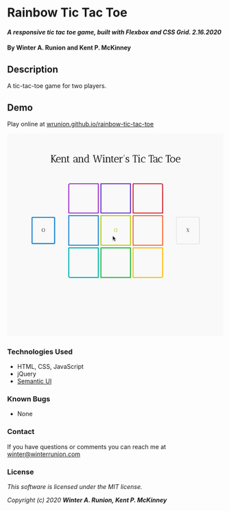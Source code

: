 # Rainbow Tic Tac Toe

#### _A responsive tic tac toe game, built with Flexbox and CSS Grid. 2.16.2020_

#### By **Winter A. Runion and Kent P. McKinney**

## Description 
A tic-tac-toe game for two players.

## Demo
Play online at [wrunion.github.io/rainbow-tic-tac-toe](https://wrunion.github.io/rainbow-tic-tac-toe/)
<p align="center">
<img src="images/demo-1.gif" alt="demo of tic-tac-toe game" max-width="525px" />
</p>  

### Technologies Used
* HTML, CSS, JavaScript
* jQuery
* [Semantic UI](https://semantic-ui.com/)

### Known Bugs
* None 

### Contact

If you have questions or comments you can reach me at winter@winterrunion.com

### License
_This software is licensed under the MIT license._

_Copyright (c) 2020 **Winter A. Runion, Kent P. McKinney**_

